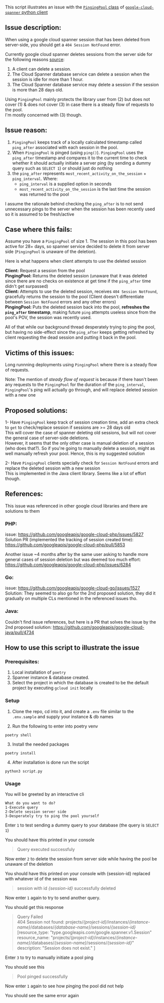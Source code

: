 This script illustrates an issue with the [`PingingPool` class](https://github.com/googleapis/python-spanner/blob/d3fe937aa928a22e9ca43b601497d4a2555932fc/google/cloud/spanner_v1/pool.py#L350) of [`google-cloud-spanner` python client](https://github.com/googleapis/python-spanner)  

## Issue description:

When using a google cloud spanner session that has been deleted from server-side, you should get a `404 Session NotFound` error.

Currently google cloud spanner deletes sessions from the server side for the following reasons [source](https://cloud.google.com/knowledge/kb/unable-to-create-a-session-with-spanner-instance-000004362#:~:text=It%20seems%20like%20session%20was,client%20can%20delete%20a%20session.):
1) A client can delete a session.
2) The Cloud Spanner database service can delete a session when the session is idle for more than 1 hour.
3) The Cloud Spanner database service may delete a session if the session is more than 28 days old.

Using `PingingPool` mainly protects the library user from (2) but does not cover (1) & does not cover (3) in case there is a steady flow of requests to the pool.  
I'm mostly concerned with (3) though.

## Issue reason:

1) `PingingPool` keeps track of a locally calculated timestamp called `ping_after` associated with each session in the pool.
2) When `PingingPool` is pinged (using `ping()`). `PingingPool` uses the `ping_after` timestamp and compares it to the current time to check whether it should actually initiate a server ping (by sending a dummy query such as `SELECT 1`) or should just do nothing
3) the `ping_after` represents `most_recent_activity_on_the_session` + `ping_interval`. Where:
   * `ping_interval` is a supplied option in seconds
   * `most_recent_activity_on_the_session` is the last time the session was returned to the pool
  
I assume the rationale behind checking the `ping_after` is to not send unnecessary pings to the server when the session has been recently used so it is assumed to be fresh/active

## Case where this fails:

Assume you have a `PingingPool` of size 1. The session in this pool has been active for 28+ days, so spanner service decided to delete it from server side (`PingingPool` is unaware of the deletion).

Here is what happens when client attempts to use the deleted session

**Client:** Request a session from the pool  
**PingingPool:** Returns the deleted session (unaware that it was deleted since there are no checks on existence at get time if the `ping_after` time didn't get surpassed)  
**Client:** Attempts to use the deleted session, receives `404 Session NotFound`, gracefully returns the session to the pool (Client doesn't differentiate between `Session NotFound` errors and any other errors)  
**PingingPool:** Puts the deleted session back into the pool, **refreshes the `ping_after` timestamp**, making future `ping` attempts useless since from the pool's POV, the session was recently used.  

All of that while our background thread desperately trying to ping the pool, but having no side-effect since the `ping_after` keeps getting refreshed by client requesting the dead session and putting it back in the pool.

## Victims of this issues:

Long runnning deployments using `PingingPool` where there is a steady flow of requests.  

Note: The mention of _steady flow of request_ is because if there hasn't been any requests to the `PingingPool` for the duration of the `ping_interval`, `PingingPool`'s ping will actually go through, and will replace deleted session with a new one

## Proposed solutions:

1- Have `PingingPool` keep track of session creation time, add an extra check to `get` to check/replace session if sessions are >= 28 days old  
   This will cover the case of spanner deleting old sessions, but will not cover the general case of server-side deletions.  
   However, it seems that the only other case is manual deletion of a session (who does that?). So if you're going to manually delete a session, might as well manually refresh your pool. Hence, this is my suggested solution  
   
2- Have `PingingPool` clients specially check for `Session NotFound` errors and replace the deleted session with a new session  
   This is implemented in the Java client library. Seems like a lot of effort though.  

## References:

This issue was referenced in other google cloud libraries and there are solutions to them

### PHP:

issue: https://github.com/googleapis/google-cloud-php/issues/5827  
Solution PR (implemented the tracking of session created time): https://github.com/googleapis/google-cloud-php/pull/5853

Another issue ~4 months after by the same user asking to handle more general cases of session deletion but was deemed too much effort: https://github.com/googleapis/google-cloud-php/issues/6284

### Go:

issue: https://github.com/googleapis/google-cloud-go/issues/1527  
Solution: They seemed to also go for the 2nd proposed solution, they did it gradually on multiple CLs mentioned in the referenced issues tho.  

### Java:

Couldn't find issue references, but here is a PR that solves the issue by the 2nd proposed solution: https://github.com/googleapis/google-cloud-java/pull/4734


## How to use this script to illustrate the issue

### Prerequisites:

1) Local installation of `poetry`
2) Spanner instance & database created.
3) Select the project in which the database is created to be the default project by executing `gcloud init` locally

### Setup
1) Clone the repo, cd into it, and create a `.env` file similar to the `.env.sample` and supply your instance & db names

2) Run the following to enter into poetry venv
```
poetry shell
```

3) Install the needed packages
```
poetry install
```

4) After installation is done run the script
```
python3 script.py
```

### Usage

You will be greeted by an interactive cli
```
What do you want to do?
1-Execute query
2-Delete session server side
3-Desperately try to ping the pool yourself
```

Enter `1` to test sending a dummy query to your database (the query is `SELECT 1`)

You should have this printed in your console
> Query executed successfuly

Now enter `2` to delete the session from server side while having the pool be unaware of the deletion

You should have this printed on your console with {session-id} replaced with whatever id of the session was
> session with id _{session-id}_ successfully deleted

Now enter `1` again to try to send another query.

You should get this response
> Query Failed  
404 Session not found: projects/_{project-id}_/instances/_{instance-name}_/databases/_{database-name}_/sessions/_{session-id}_ [resource_type: "type.googleapis.com/google.spanner.v1.Session"
resource_name: "projects/_{project-id}_/instances/_{instance-name}_/databases/_{session-name}_/sessions/_{session-id}_"
description: "Session does not exist."
]

Enter `3` to try to manually initiate a pool ping

You should see this
> Pool pinged successfully

Now enter `1` again to see how pinging the pool did not help

You should see the same error again
